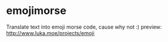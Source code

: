 # emojimorse
Translate text into emoji morse code, cause why not :)
preview: http://www.luka.moe/projects/emoji
